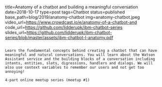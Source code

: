 title=Anatomy of a chatbot and building a meaningful conversation
date=2018-10-17
type=post
tags=Chatbot
status=published
base_path=blog/2019/anatomy-chatbot
img=anatomy-chatbot.jpeg
video_url=https://www.crowdcast.io/e/anatomy-of-a-chatbot-and
code_url=https://github.com/lidderupk/ibm-chatbot-series
slides_url=https://github.com/lidderupk/ibm-chatbot-series/blob/master/assets/ibm-chatbot-I-anatomy.pdf
~~~~~~

Learn the fundamental concepts behind creating a chatbot that can have meaningful and natural conversations. You will learn about the Watson Assistant service and the building blocks of a conversation including intents, entities, slots, digressions, handlers and dialogs. We will also use context variables to remember our users and not get too annoying!

4-part online meetup series (meetup #1)

